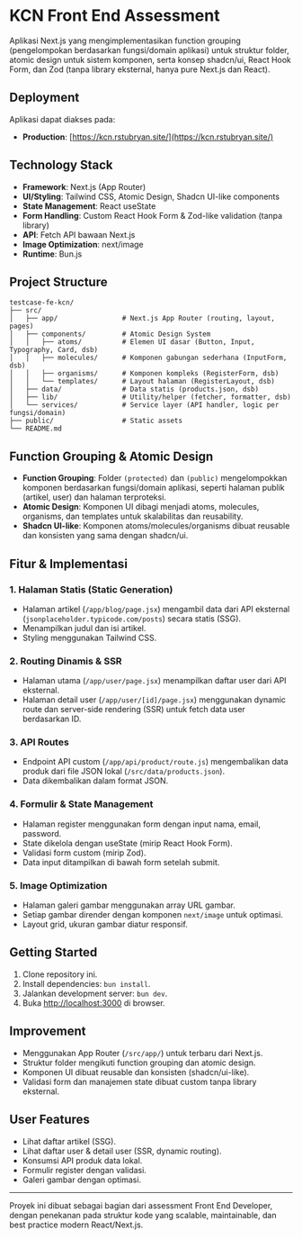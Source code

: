 # KCN Front End Assessment

Aplikasi Next.js yang mengimplementasikan function grouping (pengelompokan berdasarkan fungsi/domain aplikasi) untuk struktur folder, atomic design untuk sistem komponen, serta konsep shadcn/ui, React Hook Form, dan Zod (tanpa library eksternal, hanya pure Next.js dan React).

## Deployment

Aplikasi dapat diakses pada:

- **Production**: [https://kcn.rstubryan.site/](https://kcn.rstubryan.site/)

## Technology Stack

- **Framework**: Next.js (App Router)
- **UI/Styling**: Tailwind CSS, Atomic Design, Shadcn UI-like components
- **State Management**: React useState
- **Form Handling**: Custom React Hook Form & Zod-like validation (tanpa library)
- **API**: Fetch API bawaan Next.js
- **Image Optimization**: next/image
- **Runtime**: Bun.js

## Project Structure

```
testcase-fe-kcn/
├── src/
│   ├── app/                # Next.js App Router (routing, layout, pages)
│   ├── components/         # Atomic Design System
│   │   ├── atoms/          # Elemen UI dasar (Button, Input, Typography, Card, dsb)
│   │   ├── molecules/      # Komponen gabungan sederhana (InputForm, dsb)
│   │   ├── organisms/      # Komponen kompleks (RegisterForm, dsb)
│   │   └── templates/      # Layout halaman (RegisterLayout, dsb)
│   ├── data/               # Data statis (products.json, dsb)
│   ├── lib/                # Utility/helper (fetcher, formatter, dsb)
│   └── services/           # Service layer (API handler, logic per fungsi/domain)
├── public/                 # Static assets
└── README.md
```

## Function Grouping & Atomic Design

- **Function Grouping**: Folder `(protected)` dan `(public)` mengelompokkan komponen berdasarkan fungsi/domain aplikasi, seperti halaman publik (artikel, user) dan halaman terproteksi.
- **Atomic Design**: Komponen UI dibagi menjadi atoms, molecules, organisms, dan templates untuk skalabilitas dan reusability.
- **Shadcn UI-like**: Komponen atoms/molecules/organisms dibuat reusable dan konsisten yang sama dengan shadcn/ui.

## Fitur & Implementasi

### 1. Halaman Statis (Static Generation)

- Halaman artikel (`/app/blog/page.jsx`) mengambil data dari API eksternal (`jsonplaceholder.typicode.com/posts`) secara statis (SSG).
- Menampilkan judul dan isi artikel.
- Styling menggunakan Tailwind CSS.

### 2. Routing Dinamis & SSR

- Halaman utama (`/app/user/page.jsx`) menampilkan daftar user dari API eksternal.
- Halaman detail user (`/app/user/[id]/page.jsx`) menggunakan dynamic route dan server-side rendering (SSR) untuk fetch data user berdasarkan ID.

### 3. API Routes

- Endpoint API custom (`/app/api/product/route.js`) mengembalikan data produk dari file JSON lokal (`/src/data/products.json`).
- Data dikembalikan dalam format JSON.

### 4. Formulir & State Management

- Halaman register menggunakan form dengan input nama, email, password.
- State dikelola dengan useState (mirip React Hook Form).
- Validasi form custom (mirip Zod).
- Data input ditampilkan di bawah form setelah submit.

### 5. Image Optimization

- Halaman galeri gambar menggunakan array URL gambar.
- Setiap gambar dirender dengan komponen `next/image` untuk optimasi.
- Layout grid, ukuran gambar diatur responsif.

## Getting Started

1. Clone repository ini.
2. Install dependencies: `bun install`.
3. Jalankan development server: `bun dev`.
4. Buka [http://localhost:3000](http://localhost:3000) di browser.

## Improvement

- Menggunakan App Router (`/src/app/`) untuk terbaru dari Next.js.
- Struktur folder mengikuti function grouping dan atomic design.
- Komponen UI dibuat reusable dan konsisten (shadcn/ui-like).
- Validasi form dan manajemen state dibuat custom tanpa library eksternal.

## User Features

- Lihat daftar artikel (SSG).
- Lihat daftar user & detail user (SSR, dynamic routing).
- Konsumsi API produk data lokal.
- Formulir register dengan validasi.
- Galeri gambar dengan optimasi.

---

Proyek ini dibuat sebagai bagian dari assessment Front End Developer, dengan penekanan pada struktur kode yang scalable, maintainable, dan best practice modern React/Next.js.